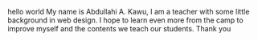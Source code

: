 hello world
My name is Abdullahi A. Kawu, I am a teacher with some little background in web design. I hope to learn even more from the camp to improve myself and the contents we teach our students. Thank you
